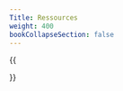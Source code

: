 ```yaml
---
Title: Ressources
weight: 400
bookCollapseSection: false
---
```

{{<section>}}
<!--Section renders pages in section as definition list, using title and description.
Example
```tpl
{{<section>}}
```-->